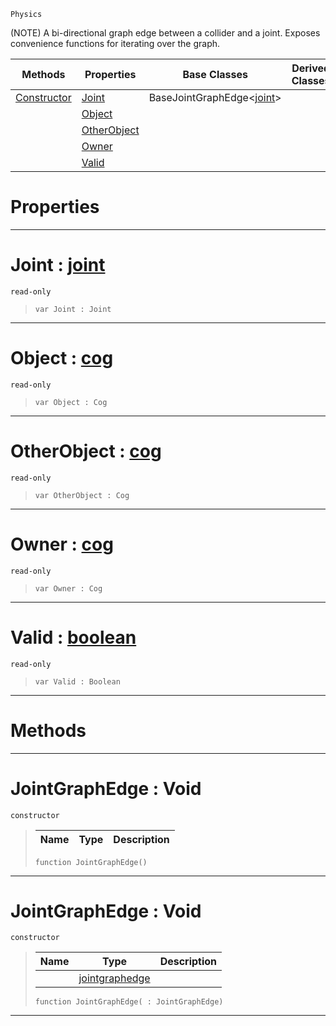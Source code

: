  `Physics`

(NOTE) A bi-directional graph edge between a collider and a joint. Exposes convenience functions for iterating over the graph.

|Methods|Properties|Base Classes|Derived Classes|
|---|---|---|---|
|[Constructor](jointgraphedge.md#jointgraphedge-void)|[Joint](jointgraphedge.md#joint-zilch-engine-docume)|BaseJointGraphEdge<[joint](joint.md)>| |
| |[Object](jointgraphedge.md#object-zilch-engine-docum)| | |
| |[OtherObject](jointgraphedge.md#otherobject-zilch-engine)| | |
| |[Owner](jointgraphedge.md#owner-zilch-engine-docume)| | |
| |[Valid](jointgraphedge.md#valid-zilch-engine-docume)| | |


 #  Properties


---  
 #  Joint : [joint](joint.md)

 `read-only`

> 
> ```TS:Nada
> var Joint : Joint


---  
 #  Object : [cog](cog.md)

 `read-only`

> 
> ```TS:Nada
> var Object : Cog


---  
 #  OtherObject : [cog](cog.md)

 `read-only`

> 
> ```TS:Nada
> var OtherObject : Cog


---  
 #  Owner : [cog](cog.md)

 `read-only`

> 
> ```TS:Nada
> var Owner : Cog


---  
 #  Valid : [boolean](../nada_base_types/boolean.md)

 `read-only`

> 
> ```TS:Nada
> var Valid : Boolean


---  
 #  Methods


---  
 #  JointGraphEdge : Void

 `constructor`

> 
> |Name|Type|Description|
> |---|---|---|
> ```TS:Nada
> function JointGraphEdge()
> ``` 


---  
 #  JointGraphEdge : Void

 `constructor`

> 
> |Name|Type|Description|
> |---|---|---|
> ||[jointgraphedge](jointgraphedge.md)| |
> ```TS:Nada
> function JointGraphEdge( : JointGraphEdge)
> ``` 


---  
 

 